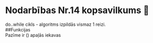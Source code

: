 # Nodarbības Nr.14 kopsavilkums :pushpin:  
do..while cikls - algoritms izpildās vismaz 1 reizi.  
##Funkcijas  
Pazīme ir () apaļās iekavas  
